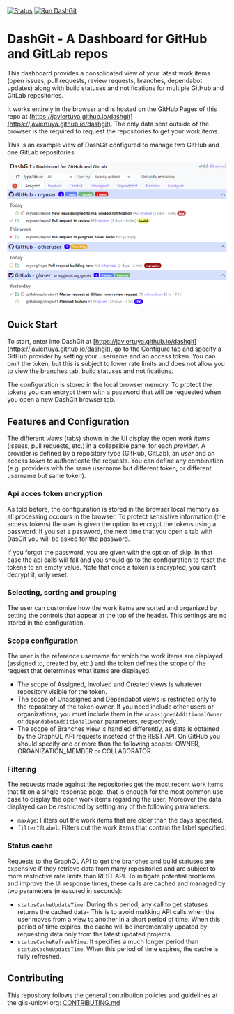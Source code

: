 [![Status](https://github.com/javiertuya/dashgit/actions/workflows/test.yml/badge.svg)](https://github.com/javiertuya/dashgit/actions)
[![Run DashGit](https://img.shields.io/badge/%20-Run_DashGit-orange)](https://javiertuya.github.io/dashgit)

# DashGit - A Dashboard for GitHub and GitLab repos

This dashboard provides a consolidated view of your latest work items 
(open issues, pull requests, review requests, branches, dependabot updates) 
along with build statuses and notifications for multiple GitHub and GitLab repositories.

It works entirely in the browser and is hosted on the GitHub Pages of this repo at
[https://javiertuya.github.io/dashgit](https://javiertuya.github.io/dashgit).
The only data sent outside of the browser is the
required to request the repositories to get your work items.

This is an example view of DashGit configured to manage two GitHub and one GitLab repositories:

![dashgit-image](dashgit-web/app/assets/image.png "DashGit image")

## Quick Start

To start, enter into DashGit at [https://javiertuya.github.io/dashgit](https://javiertuya.github.io/dashgit),
go to the Configure tab and specify a GitHub provider by setting your username and an access token.
You can omit the token, but this is subject to lower rate limits and does not allow you to view the branches tab, build statuses and notifications.

The configuration is stored in the local browser memory. 
To protect the tokens you can encrypt them with a password that will be requested when you open a new DashGit browser tab.

## Features and Configuration

The different *views* (tabs) shown in the UI display the open *work items* (issues, pull requests, etc.) in a collapsible panel for each *provider*.
A provider is defined by a repository type (GitHub, GitLab), an *user* and an access *token* to authenticate the requests. 
You can define any combination (e.g. providers with the same username but different token, or different username but same token).

### Api acces token encryption
As told before, the configuration is stored in the browser local memory as all processing occours in the browser.
To protect sensistive information (the access tokens) the user is given the option to encrypt the tokens using a password.
If you set a password, the next time that you open a tab with DasGit you will be asked for the password.

If you forgot the password, you are given with the option of skip. In that case the api calls will fail and you should go
to the configuration to reset the tokens to an empty value.
Note that once a token is encrypted, you can't decrypt it, only reset.

### Selecting, sorting and grouping
The user can customize how the work items are sorted and organized by setting the controls that appear at the top of the header.
This settings are no stored in the configuration.

### Scope configuration
The user is the reference username for which the work items are displayed (assigned to, created by, etc.)
and the token defines the scope of the request that determines what items are displayed.

- The scope of Assigned, Involved and Created views is whatever repository visible for the token.
- The scope of Unassigned and Dependabot views is restricted only to the repository of the token owner. 
  If you need include other users or organizations, you must include them in the `unassignedAdditionalOwner`
  or `dependabotAdditionalOwner` parameters, respectively.
- The scope of Branches view is handled differently, as data is obtained by the GraphQL API requests insetead of the REST API.
  On GitHub you should specify one or more than the following scopes: OWNER, ORGANIZATION_MEMBER or COLLABORATOR.

### Filtering
The requests made against the repositories get the most recent work items that fit on a single response page,
that is enough for the most common use case to display the open work items regarding the user.
Moreover the data displayed can be restricted by setting any of the following parameters:
- `maxAge`: Filters out the work items that are older than the days specified.
- `filterIfLabel`: Filters out the work items that contain the label specified.

### Status cache
Requests to the GraphQL API to get the branches and build statuses are expensive if they retrieve data
from many repositories and are subject to more restrictive rate limits than REST API.
To mitigate potential problems and improve the UI response times, these calls are cached and managed
by two parameters (measured in seconds):
- `statusCacheUpdateTime`: During this period, any call to get statuses returns the cached data-
  This is to avoid makking API calls when the user moves from a view to another in a short period of time.
  When this period of time expires, the cache will be incrementally updated by requesting 
  data only from the latest updated projects.
- `statusCacheRefreshTime`: It specifies a much longer period than `statusCacheUpdateTime`.
  When this period of time expires, the cache is fully refreshed.

## Contributing

This repository follows the general contribution policies and guidelines at the giis-uniovi org:
[CONTRIBUTING.md](https://github.com/giis-uniovi/.github/blob/main/profile/CONTRIBUTING.md)
